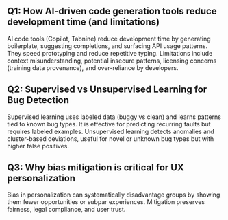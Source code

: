 ## Q1: How AI-driven code generation tools reduce development time (and limitations)

AI code tools (Copilot, Tabnine) reduce development time by generating boilerplate, suggesting completions, and surfacing API usage patterns. They speed prototyping and reduce repetitive typing. Limitations include context misunderstanding, potential insecure patterns, licensing concerns (training data provenance), and over-reliance by developers.

## Q2: Supervised vs Unsupervised Learning for Bug Detection

Supervised learning uses labeled data (buggy vs clean) and learns patterns tied to known bug types. It is effective for predicting recurring faults but requires labeled examples. Unsupervised learning detects anomalies and cluster-based deviations, useful for novel or unknown bug types but with higher false positives.

## Q3: Why bias mitigation is critical for UX personalization

Bias in personalization can systematically disadvantage groups by showing them fewer opportunities or subpar experiences. Mitigation preserves fairness, legal compliance, and user trust.